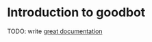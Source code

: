 # Introduction to goodbot

TODO: write [great documentation](http://jacobian.org/writing/great-documentation/what-to-write/)
